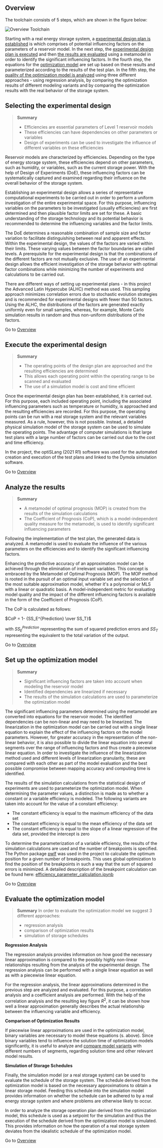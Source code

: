 ## Overview

The toolchain consists of 5 steps, which are shown in the figure below:

![Overview Toolchain](img/overview_toolchain.png)

Starting with a real energy storage system, a [experimental design plan is established](#selecting-the-experimental-design) is which comprises of potential influencing factors on the parameters of a reservoir model. In the next step, the [experimental design plan is executed](#execute-the-experimental-design) and then [the results are evaluated](#analyze-the-results) using a metamodel in order to identify the significant influencing factors. In the fourth step, the equations for the [optimization model](#set-up-the-optimization-model) are set up based on these results and parameterized according to the results of the test plan. In the fifth step, the [quality of the optimization model is analyzed](#evaluate-the-optimization-model) using three different approaches - using regression analysis, by comparing the optimization results of different modeling variants and by comparing the optimization results with the real behavior of the storage system.

## Selecting the experimental design

> **Summary**
> - Efficiencies are essential parameters of Level 1 reservoir models
> - These efficiencies can have dependencies on other parameters or variables
> - Design of experiments can be used to investigate the influence of different variables on these efficiencies

Reservoir models are characterized by efficiencies. Depending on the type of energy storage system, these efficiencies depend on other parameters, such as humidity, or variables, such as the current storage power. With the help of Design of Experiments (DoE), these influencing factors can be systematically captured and examined regarding their influence on the overall behavior of the storage system.

Establishing an experimental design allows a series of representative computational experiments to be carried out in order to perform a uniform investigation of the entire experimental space. For this purpose, influencing variables on the parameters to be investigated (usually efficiencies) are first determined and then plausible factor limits are set for these. A basic understanding of the storage technology and its potential behavior is recommended to determine the influencing variables and the factor limits.

The DoE determines a reasonable combination of sample size and factor variation to facilitate distinguishing between real and apparent effects. Within the experimental design, the values of the factors are varied within their limits. These varying values between the factor boundaries are called levels. A prerequisite for the experimental design is that the combinations of the different factors are not mutually exclusive. The use of an experimental design allows the efficient investigation of the storage behavior with optimal factor combinations while minimizing the number of experiments and calculations to be carried out.

There are different ways of setting up experimental plans - in this project the Advanced Latin Hypercube (ALHC) method was used. This sampling approach minimizes correlation errors due to stochastic evolution strategies and is recommended for experimental designs with fewer than 50 factors. Using the ALHC, the distributions of the factors are generated exactly uniformly even for small samples, whereas, for example, Monte Carlo simulation results in random and thus non-uniform distributions of the factors. 

Go to [Overview](#overview)

## Execute the experimental design

> **Summary**
> - The operating points of the design plan are approached and the resulting efficiencies are determined
> - This allows each operating point within the operating range to be scanned and evaluated
> - The use of a simulation model is cost and time efficient

Once the experimental design plan has been established, it is carried out. For this purpose, each included operating point, including the associated influencing parameters such as temperature or humidity, is approached and the resulting efficiencies are recorded. For this purpose, the operating points can be run with a real storage system and the relevant variables measured. As a rule, however, this is not possible. Instead, a detailed physical simulation model of the storage system can be used to simulate the operating points. The advantage of computer simulations is that large test plans with a large number of factors can be carried out due to the cost and time efficiency.  

In the project, the optiSLang (2021 R1) software was used for the automated creation and execution of the test plans and linked to the Dymola simulation software.

Go to [Overview](#overview)

## Analyze the results

> **Summary**
> - A metamodel of optimal prognosis (MOP) is created from the results of the simulation calculations
> - The Coefficient of Prognosis (CoP), which is a model-independent quality measure for the metamodel, is used to identify significant influencing parameters

Following the implementation of the test plan, the generated data is analyzed. A metamodel is used to evaluate the influence of the various parameters on the efficiencies and to identify the significant influencing factors.

Enhancing the predictive accuracy of an approximation model can be achieved through the elimination of irrelevant variables. This concept is embraced by the Metamodel of Optimal Prognosis (MOP). The MOP method is rooted in the pursuit of an optimal input variable set and the selection of the most suitable approximation model, whether it's a polynomial or MLS with a linear or quadratic basis. A model-independent metric for evaluating model quality and the impact of the different influencing factors is available in the form of the Coefficient of Prognosis (CoP).

The CoP is calculated as follows:

$CoP = 1- {SS_E^{Prediction} \over SS_T}$

with $SS_E^{Prediction}$ representing the sum of squared prediction errors and $SS_T$ representing the equivalent to the total variation of the output.

Go to [Overview](#overview)

## Set up the optimization model

> **Summary**
> - Significant influencing factors are taken into account when modeling the reservoir model
> - Identified dependencies are linearized if necessary
> - The results of the simulation calculations are used to parameterize the optimization model

The significant influencing parameters determined using the metamodel are converted into equations for the reservoir model. The identified dependencies can be non-linear and may need to be linearized. The linearization in the optimization model can be carried out with a single linear equation to explain the effect of the influencing factors on the model parameters. However, for greater accuracy in the representation of the non-linear behavior, it is also possible to divide the linear equation into several segments over the range of influencing factors and thus create a piecewise linear equation. In order to investigate the influence of the linearization method used and different levels of linearization granularity, these are compared with each other as part of the model evaluation and the best possible compromise between mapping accuracy and computing time is identified.  

The results of the simulation calculations from the statistical design of experiments are used to parameterize the optimization model. When determining the parameter values, a distinction is made as to whether a constant or a variable efficiency is modeled. The following variants are taken into account for the value of a constant efficiency:
- The constant efficiency is equal to the maximum efficiency of the data set
- The constant efficiency is equal to the mean efficiency of the data set
- The constant efficiency is equal to the slope of a linear regression of the data set, provided the intercept is zero

To determine the parameterization of a variable efficiency, the results of the simulation calculations are used and the number of breakpoints is specified. The Python package [pwlf](https://pypi.org/project/pwlf/) was used in the project to calculate the optimum position for a given number of breakpoints. This uses global optimization to find the position of the breakpoints in such a way that the sum of squared errors is minimized. A detailed description of the breakpoint calculation can be found here: [efficiency_parameter_calculation.ipynb](src/efficiency_parameter_calculation.ipynb)
 
Go to [Overview](#overview)

## Evaluate the optimization model

> **Summary**
> In order to evaluate the optimization model we suggest 3 different approaches:
> - regression analysis
> - comparison of optimization results
> - simulation of storage schedules

**Regression Analysis**

The regression analysis provides information on how good the necessary linear approximation is compared to the possibly highly non-linear relationships resulting from the analysis of the experimental design. The regression analysis can be performed with a single linear equation as well as with a piecewise linear equation.  

For the regression analysis, the linear approximations determined in the previous step are analyzed and evaluated. For this purpose, a correlation analysis and a coefficient analysis are performed. With the help of the correlation analysis and the resulting key figure $R^2$, it can be shown how well a linear approximation generally describes the actual relationship between the influencing variable and efficiency.

**Comparison of Optimization Results**

If piecewise linear approximations are used in the optimization model, binary variables are necessary to model these equations (s. above). Since binary variables tend to influence the solution time of optimization models significantly, it is useful to analyze and [compare model variants](#comparison-of-model-variants) with different numbers of segments, regarding solution time and other relevant model results.

**Simulation of Storage Schedules**

Finally, the simulation model (or a real storage system) can be used to evaluate the schedule of the storage system. The schedule derived from the optimization model is based on the necessary approximations to obtain a linear storage model. Feeding this schedule into the simulation model provides information on whether the schedule can be adhered to by a real energy storage system and where problems are otherwise likely to occur.  

In order to analyze the storage operation plan derived from the optimization model, this schedule is used as a setpoint for the simulation and thus the execution of the schedule derived from the optimization model is simulated. This provides information on how the operation of a real storage system deviates from the idealistic schedule of the optimization model.

Go to [Overview](#overview)
